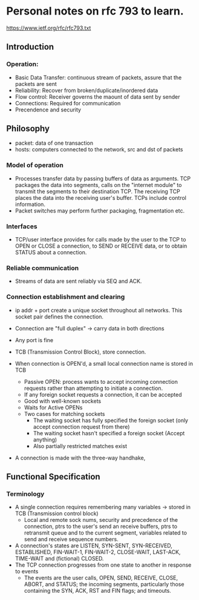 # Personal notes on rfc 793 to learn.
https://www.ietf.org/rfc/rfc793.txt

## Introduction
### Operation: 
- Basic Data Transfer: continuous stream of packets, assure that the packets are sent
- Reliability: Recover from broken/duplicate/inordered data
- Flow control: Receiver governs the maount of data sent by sender
- Connections: Required for communication
- Precendence and security

## Philosophy
- packet: data of one transaction
- hosts: computers connected to the network, src and dst of packets

### Model of operation
- Processes transfer data by passing buffers of data as arguments. TCP packages the data into segments, calls on the "internet module" to transmit the segments to their destination TCP. The receiving TCP places the data into the receiving user's buffer. TCPs include control information. 
- Packet switches may perform further packaging, fragmentation etc. 

### Interfaces
- TCP/user interface provides for calls made by the user to the TCP to OPEN or CLOSE a connection, to SEND or RECEIVE data, or to obtain STATUS about a connection. 

### Reliable communication
- Streams of data are sent reliably via SEQ and ACK. 

### Connection establishment and clearing
- ip addr + port create a unique socket throughout all networks. This socket pair defines the connection. 
- Connection are "full duplex" -> carry data in both directions
- Any port is fine

- TCB (Transmission Control Block), store connection. 
- When connection is OPEN'd, a small local connection name is stored in TCB
  - Passive OPEN: process wants to accept incoming connection requests rather than attempting to initiate a connection. 
  - If any foreign socket requests a connection, it can be accepted
  - Good with well-known sockets
  - Waits for Active OPENs
  - Two cases for matching sockets
    - The waiting socket has fully specified the foreign socket (only accept connection request from there)
    - The waiting socket hasn't specified a foreign socket (Accept anything)
    - Also partially restricted matches exist
- A connection is made with the three-way handhake, 

## Functional Specification

### Terminology
- A single connection requires remembering many variables -> stored in TCB (Transmission control block)
  - Local and remote sock nums, security and precedence of the connection, ptrs to the user's send an receive buffers, ptrs to retransmit queue and to the current segment, variables related to send and receive sequence numbers. 
- A connection's states are LISTEN, SYN-SENT, SYN-RECEIVED, ESTABLISHED, FIN-WAIT-1, FIN-WAIT-2, CLOSE-WAIT, LAST-ACK, TIME-WAIT and (fictional) CLOSED. 
- The TCP connection progresses from one state to another in response to events
  - The events are the user calls, OPEN, SEND, RECEIVE, CLOSE, ABORT, and STATUS; the incoming segments, particularly those containing the SYN, ACK, RST and FIN flags; and timeouts.
